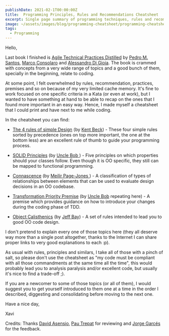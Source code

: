 ```yaml
---
publishDate: 2021-02-1T00:00:00Z
title:  Programming Principles, Rules and Recommendations Cheatsheet
excerpt: Single page summary of programming techniques, rules and recommendations from various sources
image: ~/assets/images/blog/programming-cheatsheet/programming-cheatsheet.jpg
tags:
  - Programming  
---
```


Hello,

Last book I finished is <a href="https://www.oreilly.com/library/view/agile-technical-practices/9781838980849/">Agile Technical Practices Distilled</a> by <a href="https://twitter.com/pedromsantos">Pedro M. Santos</a>, <a href="https://twitter.com/consolondon">Marco Consolaro</a> and <a href="https://www.linkedin.com/in/alessandro-di-gioia/">Alessandro Di Gioia</a>. The book is crammed with concepts from a very wide range of topics and a good bunch of them, specially in the beginning, relate to coding. 

At some point, I felt overwhelmed by rules, recommendation, practices, premises and so on because of my very limited cache memory. It's fine to work focused on one specific criteria in a Kata (or even at work), but I wanted to have something at hand to be able to recap on the ones that I found more important in an easy way. Hence, I made myself a cheatsheet that I could print and have next to me while coding.

In the cheatsheet you can find:
* <a href="https://martinfowler.com/bliki/BeckDesignRules.html"> The 4 rules of simple Design</a> (by <a href="https://twitter.com/kentbeck">Kent Beck</a>) - These four simple rules sorted by precedence (ones on top more important, the one at the bottom less) are an excellent rule of thumb to guide your programming process. 

* <a href="https://en.wikipedia.org/wiki/SOLID"> SOLID Principles</a> (by <a href="https://twitter.com/unclebobmartin">Uncle Bob </a>) - Five principles on which properties should your classes follow. Even though it is OO specific, they still can be mapped to functional programming. 

* <a href="https://codesai.com/2017/01/about-connascence"> Connascence</a> (by <a href="https://www.linkedin.com/in/meilir-page-jones-a55132/">Meilir Page-Jones </a>) - A classification of types of relationships between elements that can be used to evaluate design decisions in an OO codebase.

* <a href="https://blog.cleancoder.com/uncle-bob/2013/05/27/TheTransformationPriorityPremise.html"> Transformation Priority Premise</a> (by <a href="https://twitter.com/unclebobmartin">Uncle Bob</a> repeating here) - A premise which provides guidance on how to introduce your changes during the coding phase of TDD.

* <a href="https://williamdurand.fr/2013/06/03/object-calisthenics/"> Object Calisthenics</a> (by <a href="https://www.linkedin.com/in/jeff-bay-7411b6/">Jeff Bay</a>) - A set of rules intended to lead you to good OO code design.


 I don't pretend to explain every one of those topics here (they all deserve way more than a single post altogether, thanks to the Internet I can share proper links to very good explanations to each :p). 
 
 As usual with rules, principles and similars, I take all of those with a pinch of salt, so please don't use the cheatsheet as "my code must be compliant with all those commandments at the same time all the time", this would probably lead you to analysis paralysis and/or excellent code, but usually it's nice to find a trade-off ;).
 
 If you are a newcomer to some of those topics (or all of them), I would suggest you to get yourself introduced to them one at a time in the order I described, diggesting and consolidating before moving to the next one.

Have a nice day,

Xavi


Credits: Thanks <a href="https://twitter.com/d_asensio">David Asensio</a>, <a href="https://trepix.io/">Pau Trepat</a> for reviewing and <a href="https://www.linkedin.com/in/jorge-garces/">Jorge Garcés</a> for the feedback.
